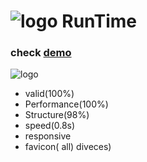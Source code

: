 # ![logo](https://runtimewebsite.netlify.app/favicon-32x32.png) **RunTime**

### check [demo](https://runtimewebsite.netlify.app)
![logo](https://runtimewebsite.netlify.app/screenshot.png)

* valid(100%)
* Performance(100%)
* Structure(98%)
* speed(0.8s)
* responsive
* favicon( all) diveces)





